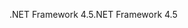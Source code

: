 <span data-ttu-id="66344-101">.NET Framework 4.5</span><span class="sxs-lookup"><span data-stu-id="66344-101">.NET Framework 4.5</span></span>